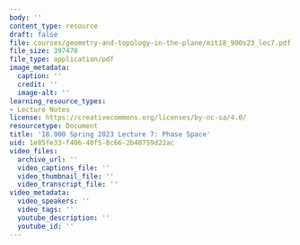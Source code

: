 ```yaml
---
body: ''
content_type: resource
draft: false
file: courses/geometry-and-topology-in-the-plane/mit18_900s23_lec7.pdf
file_size: 397478
file_type: application/pdf
image_metadata:
  caption: ''
  credit: ''
  image-alt: ''
learning_resource_types:
- Lecture Notes
license: https://creativecommons.org/licenses/by-nc-sa/4.0/
resourcetype: Document
title: '18.900 Spring 2023 Lecture 7: Phase Space'
uid: 1e85fe33-f406-40f5-8c66-2b48759d22ac
video_files:
  archive_url: ''
  video_captions_file: ''
  video_thumbnail_file: ''
  video_transcript_file: ''
video_metadata:
  video_speakers: ''
  video_tags: ''
  youtube_description: ''
  youtube_id: ''
---
```

